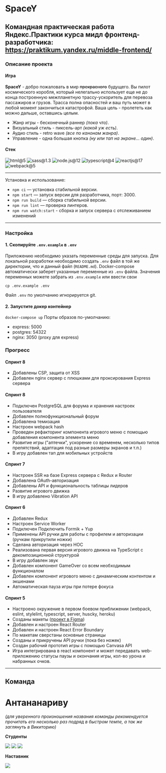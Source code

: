 # SpaceY

Командная практическая работа Яндекс.Практики курса мидл фронтенд-разработчика:
https://praktikum.yandex.ru/middle-frontend/
--------------------------------------------

### Описание проекта

#### Игра

**SpaceY** - добро пожаловать в мир ~~прекрасного~~ будущего. Вы пилот космического коробля, который нелегально использует еще не до конца построенную межпланетную трассу-ускоритель для перевоза пассажиров и грузов. Трасса полна опасностей и ваш путь может в любой момент закончиться катастрофой. Ваша цель - пролететь как можно дальше, оставшись целым.

- Жанр игры - бесконечный раннер *(пока что)*.
- Визуальный стиль - пиксель-арт *(какой уж есть)*.
- Аудио стиль - retro wave *(все по канонам жанра)*.
- Управление - одна большая кнопка *(ну или тап на экране... один)*.

#### Стек

![html@5](https://img.shields.io/badge/html-5-E34F26?style=for-the-badge&logo=html5) ![sass@1.3](https://img.shields.io/badge/sass-1.3-CC6699?style=for-the-badge&logo=sass) ![node.js@12](https://img.shields.io/badge/node.js-12-339933?style=for-the-badge&logo=nodedotjs) ![typescript@4](https://img.shields.io/badge/typescript-4-3178C6?style=for-the-badge&logo=typescript) ![reactjs@17](https://img.shields.io/badge/Reactjs-17-61DAFB?style=for-the-badge&logo=react) ![webpack@5](https://img.shields.io/badge/webpack-5-8dd6f9?style=for-the-badge&logo=webpack)

---
Установка и использование:

- `npm ci` — установка стабильной версии.
- `npm start` — запуск версии для разработчика, порт: 3000.
- `npm run build` — сборка стабильной версии.
- `npm run lint` — проверка линтеров.
- `npm run watch:start` - сборка и запуск сервера с отслеживанием изменений

---

### Настройка

#### 1. Скопируйте `.env.example` в `.env`
Приложению необходимо указать переменные среды для запуска. Для локальной разработки необходимо создать `.env` файл в той же директории, что и данный файл (`README.md`). Docker-compose автоматически заберет указанные переменные из `.env` файла.
Значения переменных можете забрать из `.env.example` или ввести свои

```cp .env.example .env```

Файл `.env` по умолчанию игнорируется git.

#### 2. Запустите докер контейнер
```docker-compose up```
Порты образов по-умолчанию:
- express: 5000
- postgres: 54322
- nginx: 3050 (proxy для express)

### Прогресс

#### Спринт 8

- Добавлены CSP, защита от XSS
- Добавлен nginx сервер с плюшками для проксирования Express сервера

#### Спринт 8

- Подключен PostgreSQL для форума и хранения настроек пользователя
- Добавлен полнофункциональный форум
- Добавлена темизация
- Настроен webpack hash
- Проведен рефакторинг компонента игрового меню с помощью добавления компонента элемента меню
- Развитие игры ("аптечки", ускорение со временем, несколько типов препятствий, адаптация под разные размеры экранов и т.п.)
- В игру добавлен тап для мобильных устройств

#### Спринт 7

- Настроен SSR на базе Express сервера с Redux и Router
- Добавлена OAuth-авторизация
- Добавлены API и функциональность таблицы лидеров
- Развитие игрового движка
- В игру добавлено Vibration API

#### Спринт 6

- Добавлен Redux
- Настроен Service Worker
- Подключен Подключить Formik + Yup
- Применены API ручки для работы с профилем и авторизации (ручкам прикрутили ножки)
- Сделана авторизация через HOC
- Реализована первая версия игрового движка на TypeScript с декомпозиционной структурой
- В игру добавлен звук
- Добавлен компонент GameOver со всем необходимым функционалом
- Добавлен компонент игрового меню с динамическим контентом и экшенами
- Автоматическая пауза игры при потере фокуса

#### Спринт 5

- Настроено окружение в первом боевом приближении (webpack, eslint, stylelint, typescript, server, huscky, heroku)
- Созданы макеты ([проект в Figma](https://www.figma.com/file/uvThBv2cRZ8VvPoJb9CDWW/SpaceY?node-id=20%3A164&viewport=387%2C-1234%2C0.4691857099533081))
- Добавлен и настроен React Router
- Добавлен и настроен React Error Boundary
- По макетам сверстаны основные страницы
- Созданы и прикручены API ручки (пока без ножек)
- Создан рабочий прототип игры с помощью Canvasa API
- Игра интегрирована в react компонент и может передавать web-приложению статусы паузы и окончания игры, кол-во урона и набранных очков.

---

## Команда

# Антананариву

*(для уверенного произношения названия команды рекомендуется прочитать его несколько раз подряд в быстром темпе, а так же заглянуть в Викиторию)*

**Студенты**

[![](https://github.com/ValeriaKoliagina.png?size=50)](https://github.com/ValeriaKoliagina) [![](https://github.com/SupergroverNN.png?size=50)](https://github.com/SupergroverNN) [![](https://github.com/StopNGo.png?size=50)](https://github.com/StopNGo)

**Наставник**

[![](https://github.com/kotosha-real.png?size=50)](https://github.com/kotosha-real)

